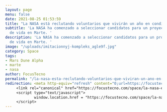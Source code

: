```yaml
---
layout: page
menu: false
date: 2021-08-25 01:53:59
title: "La NASA está reclutando voluntarios que vivirán un año en condiciones reales de Marte"
subtitle: 'La NASA ha comenzado a seleccionar candidatos para un proyecto de modelado
  de vida en Marte. '
description: 'La NASA ha comenzado a seleccionar candidatos para un proyecto de modelado
  de vida en Marte. '
image: "/uploads/imitacionnyj-kompleks_agle9f.jpg"
category: Space
tags:
- Mars Dune Alpha
- marte
- nasa
author: FocusTecno
permalink: "/la-nasa-esta-reclutando-voluntarios-que-viviran-un-ano-en-condiciones-reales-de-marte/"
redirection: <meta http-equiv="refresh" content="0;url=https://focustecno.com/space/la-nasa-esta-reclutando-voluntarios-que-viviran-un-ano-en-condiciones-reales-de-marte/"/>
     <link rel="canonical" href="https://focustecno.com/space/la-nasa-esta-reclutando-voluntarios-que-viviran-un-ano-en-condiciones-reales-de-marte/"/>
     <script type="text/javascript">
             window.location.href = "https://focustecno.com/space/la-nasa-esta-reclutando-voluntarios-que-viviran-un-ano-en-condiciones-reales-de-marte/"
     </script>
---
```


